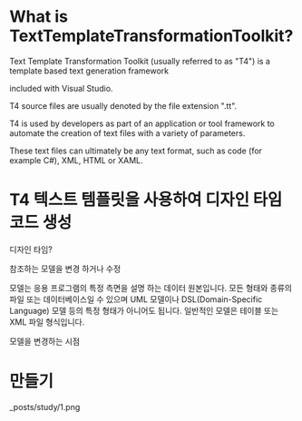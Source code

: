 
 # What is TextTemplateTransformationToolkit?
 
 Text Template Transformation Toolkit (usually referred to as "T4") is a template based text generation framework 
 
 included with Visual Studio.
 
 T4 source files are usually denoted by the file extension ".tt".
 
 T4 is used by developers as part of an application or tool framework to automate the creation of text files with a variety of parameters. 
 
 These text files can ultimately be any text format, such as code (for example C#), XML, HTML or XAML.
 
 
 # T4 텍스트 템플릿을 사용하여 디자인 타임 코드 생성
 
 디자인 타임? 
 
 참조하는 모델을 변경 하거나 수정
 
 모델는 응용 프로그램의 특정 측면을 설명 하는 데이터 원본입니다. 모든 형태와 종류의 파일 또는 데이터베이스일 수 있으며 
 UML 모델이나 DSL(Domain-Specific Language) 모델 등의 특정 형태가 아니어도 됩니다. 일반적인 모델은 테이블 또는 XML 파일 형식입니다.
 
 모델을 변경하는 시점
 
 # 만들기
 
 _posts/study/1.png

